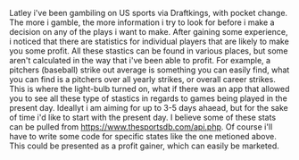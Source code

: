Latley i've been gambiling on US sports via Draftkings, with pocket change. The more i gamble, the more information i try to look for before i make a decision on any of the plays i want to make. After gaining some experience, i noticed that there are statistics for individual players that are likely to make you some profit. All these stastics can be found in various places, but some aren't calculated in the way that i've been able to profit. For example, a pitchers (baseball) strike out average is something you can easily find, what you can find is a pitchers over all yearly strikes, or overall career strikes. This is where the light-bulb turned on, what if there was an app that allowed you to see all these type of stastics in regards to games being played in the present day. Ideallyt i am aiming for up to 3-5 days ahaead, but for the sake of time i'd like to start with the present day. I believe some of these stats can be pulled from https://www.thesportsdb.com/api.php. Of course i'll have to write some code for specific states like the one metioned above. This could be presented as a profit gainer, which can easily be marketed. 